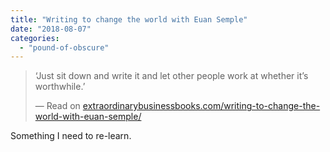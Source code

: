 ```yaml
---
title: "Writing to change the world with Euan Semple"
date: "2018-08-07"
categories: 
  - "pound-of-obscure"
---
```


> ‘Just sit down and write it and let other people work at whether it’s worthwhile.’
> 
> — Read on [extraordinarybusinessbooks.com/writing-to-change-the-world-with-euan-semple/](http://extraordinarybusinessbooks.com/writing-to-change-the-world-with-euan-semple/)

Something I need to re-learn.
